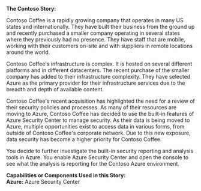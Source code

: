 **The Contoso Story:** 

Contoso Coffee is a rapidly growing company that operates in many US states and internationally. They have built their business from the ground up and recently purchased a smaller company operating in several states where they previously had no presence. They have staff that are mobile, working with their customers on-site and with suppliers in remote locations around the world.
 
Contoso Coffee's infrastructure is complex. It is hosted on several different platforms and in different datacenters. The recent purchase of the smaller company has added to their infrastructure complexity. They have selected Azure as the primary provider for their infrastructure services due to the breadth and depth of available content.

Contoso Coffee's recent acquisition has highlighted the need for a review of their security policies and processes. As many of their resources are moving to Azure, Contoso Coffee has decided to use the built-in features of Azure Security Center to manage security. As their data is being moved to Azure, multiple opportunities exist to access data in various forms, from outside of Contoso Coffee's corporate network. Due to this new exposure, data security has become a higher priority for Contoso Coffee. 

You decide to further investigate the built-in security reporting and analysis tools in Azure. You enable Azure Security Center and open the console to see what the analysis is reporting for the Contoso Azure environment. 

**Capabilities or Components Used in this Story:**    
**Azure:** Azure Security Center


